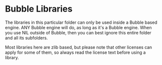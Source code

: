 # Bubble Libraries

The libraries in this particular folder can only be used inside a Bubble based engine.
ANY Bubble engine will do, as long as it's a Bubble engine. When you use NIL outside of Bubble, then you can best ignore this entire folder and all its subfolders.

Most libraries here are zlib based, but please note that other licenses can apply for some of them, so always read the license text before using a library.
